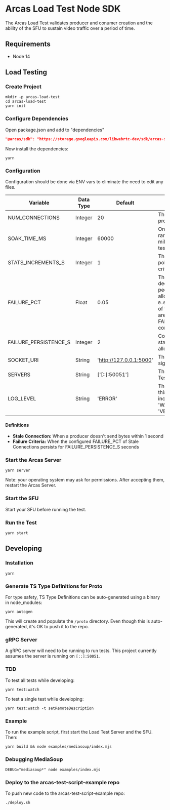 # Arcas Load Test Node SDK
The Arcas Load Test validates producer and conumer creation and the ability of the SFU to sustain video traffic over a period of time.

## Requirements
* Node 14

## Load Testing

### Create Project
```
mkdir -p arcas-load-test
cd arcas-load-test
yarn init
```

### Configure Dependencies
Open package.json and add to "dependencies"
```json
"@arcas/sdk": "https://storage.googleapis.com/libwebrtc-dev/sdk/arcas-sdk-0.1.2.tgz"
```

Now install the dependencies:
```shell
yarn
```

### Configuration
Configuration should be done via ENV vars to eliminate the need to edit any files.

| Variable              | Data Type | Default                 | Detail                                                                                                                                                                                        |
| --------------------- | --------- | ----------------------- | --------------------------------------------------------------------------------------------------------------------------------------------------------------------------------------------- |
| NUM_CONNECTIONS       | Integer   | 20                      | The total number of producers to create                                                                                                                                                       |
| SOAK_TIME_MS          | Integer   | 60000                   | Once `NUM_PEER_GROUPS` is ramped up, the number of milliseconds to hold the test for                                                                                                          |
| STATS_INCREMENTS_S    | Integer   | 1                       | The seconds to wait to poll the server for failure criteria                                                                                                                                   |
| FAILURE_PCT           | Float     | 0.05                    | The percentage (in decimal form) of stale peer connections allowed. For example, `0.05` fails a test when 5% of the peer connections are stale for FAILURE_PERSISTENCE_S consecutive seconds. |
| FAILURE_PERSISTENCE_S | Integer   | 2                       | Consecutive seconds of stale peer connections allowed                                                                                                                                         |
| SOCKET_URI            | String    | 'http://127.0.0.1:5000' | The IP/Port of the signaling server (SFU)                                                                                                                                                     |
| SERVERS               | String    | ['[::]:50051']          | The list of Arcas Load Test servers                                                                                                                                                           |
| LOG_LEVEL             | String    | 'ERROR'                 | The server log level for this session.  Options include: 'NONE', 'INFO', 'WARN', 'ERROR', 'VERBOSE'                                                                                           |
#### Definitions
* **Stale Connection:** When a producer doesn't send bytes within 1 second
* **Failure Criteria:** When the configured FAILURE_PCT of Stale Connections persists for FAILURE_PERSISTENCE_S seconds

### Start the Arcas Server
```shell
yarn server
```

Note: your operating system may ask for permissions.  After accepting them, restart the Arcas Server.

### Start the SFU
Start your SFU before running the test.

### Run the Test
```shell
yarn start
```

## Developing


### Installation
```shell
yarn
```

### Generate TS Type Definitions for Proto
For type safety, TS Type Definitions can be auto-generated using a binary in node_modules:

```shell
yarn autogen
```
This will create and populate the `/proto` directory.
Even though this is auto-generated, it's OK to push it to the repo.

### gRPC Server
A gRPC server will need to be running to run tests.
This project currently assumes the server is running on `[::]:50051`.

### TDD
To test all tests while developing:
```shell
yarn test:watch
```

To test a single test while developing:
```shell
yarn test:watch -t setRemoteDescription
```
### Example
To run the example script, first start the Load Test Server and the SFU.  Then:

```shell
yarn build && node examples/mediasoup/index.mjs
```

### Debugging MediaSoup

```
DEBUG="mediasoup*" node examples/index.mjs
```

### Deploy to the arcas-test-script-example repo
To push new code to the arcas-test-script-example repo:
```shell
./deploy.sh
```
